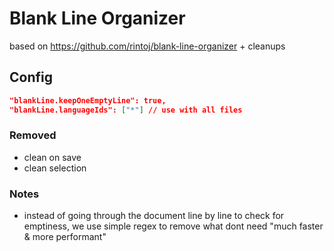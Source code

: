 # Blank Line Organizer

based on https://github.com/rintoj/blank-line-organizer + cleanups

## Config

```json
"blankLine.keepOneEmptyLine": true,
"blankLine.languageIds": ["*"] // use with all files
```

### Removed

- clean on save
- clean selection

### Notes

- instead of going through the document line by line to check for emptiness, we use simple regex to remove what dont need "much faster & more performant"
